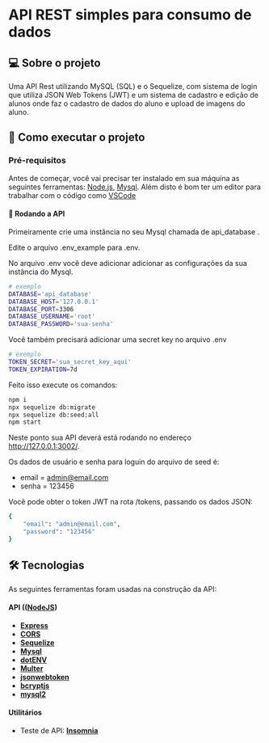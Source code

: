 # API REST simples para consumo de dados


## 💻 Sobre o projeto
Uma API Rest utilizando MySQL (SQL) e o Sequelize, com sistema de login que utiliza JSON Web Tokens (JWT) e um sistema de cadastro e edição de alunos onde faz o cadastro de dados do aluno e upload de imagens do aluno.

## 🚀 Como executar o projeto


### Pré-requisitos

Antes de começar, você vai precisar ter instalado em sua máquina as seguintes ferramentas:
[Node.js](https://nodejs.org/en/), [Mysql](https://www.mysql.com/). 
Além disto é bom ter um editor para trabalhar com o código como [VSCode](https://code.visualstudio.com/)

#### 🎲 Rodando a API

Primeiramente crie uma instância no seu Mysql chamada de api_database . 

Edite o arquivo .env_example para .env.

No arquivo .env você deve adicionar adicionar as configurações da sua instância do Mysql.

```bash
# exemplo
DATABASE='api_database'
DATABASE_HOST='127.0.0.1'
DATABASE_PORT=3306
DATABASE_USERNAME='root'
DATABASE_PASSWORD='sua-senha'
```

Você também precisará adicionar uma secret key no arquivo .env
```bash
# exemplo
TOKEN_SECRET='sua_secret_key_aqui'
TOKEN_EXPIRATION=7d
```
Feito isso execute os comandos:
```bash
npm i
npx sequelize db:migrate
npx sequelize db:seed:all
npm start
```
Neste ponto sua API deverá está rodando no endereço http://127.0.0.1:3002/.

Os dados de usuário e senha para loguin do arquivo de seed é:

<!--ts-->
   * email = admin@email.com
   * senha = 123456
<!--te-->

Você pode obter o token JWT na rota /tokens, passando os dados JSON:
```bash
{
	"email": "admin@email.com",
	"password": "123456"
}
```
## 🛠 Tecnologias

As seguintes ferramentas foram usadas na construção da API:
#### **API**  (([NodeJS](https://nodejs.org/en/))

-   **[Express](https://expressjs.com/)**
-   **[CORS](https://expressjs.com/en/resources/middleware/cors.html)**
-   **[Sequelize](https://sequelize.org/)**
-   **[Mysql](https://www.mysql.com/)**
-   **[dotENV](https://github.com/motdotla/dotenv)**
-   **[Multer](https://github.com/expressjs/multer)**
-   **[jsonwebtoken](https://www.npmjs.com/package/jsonwebtoken)**
-   **[bcryptjs](https://www.npmjs.com/package/bcryptjs)**
-   **[mysql2](https://www.npmjs.com/package/mysql2)**

#### **Utilitários**
-   Teste de API:  **[Insomnia](https://insomnia.rest/)**


